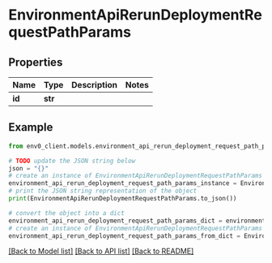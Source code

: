 # EnvironmentApiRerunDeploymentRequestPathParams


## Properties

Name | Type | Description | Notes
------------ | ------------- | ------------- | -------------
**id** | **str** |  | 

## Example

```python
from env0_client.models.environment_api_rerun_deployment_request_path_params import EnvironmentApiRerunDeploymentRequestPathParams

# TODO update the JSON string below
json = "{}"
# create an instance of EnvironmentApiRerunDeploymentRequestPathParams from a JSON string
environment_api_rerun_deployment_request_path_params_instance = EnvironmentApiRerunDeploymentRequestPathParams.from_json(json)
# print the JSON string representation of the object
print(EnvironmentApiRerunDeploymentRequestPathParams.to_json())

# convert the object into a dict
environment_api_rerun_deployment_request_path_params_dict = environment_api_rerun_deployment_request_path_params_instance.to_dict()
# create an instance of EnvironmentApiRerunDeploymentRequestPathParams from a dict
environment_api_rerun_deployment_request_path_params_from_dict = EnvironmentApiRerunDeploymentRequestPathParams.from_dict(environment_api_rerun_deployment_request_path_params_dict)
```
[[Back to Model list]](../README.md#documentation-for-models) [[Back to API list]](../README.md#documentation-for-api-endpoints) [[Back to README]](../README.md)


